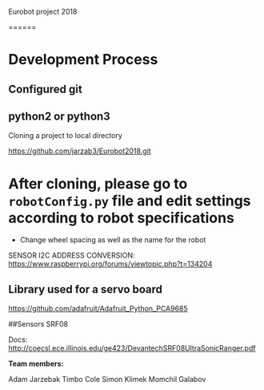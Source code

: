Eurobot project 2018

======

# Development Process

## Configured git
## python2 or python3

Cloning a project to local directory

https://github.com/jarzab3/Eurobot2018.git


# After cloning, please go to `robotConfig.py` file and edit settings according to robot specifications

* Change wheel spacing as well as the name for the robot


SENSOR I2C ADDRESS CONVERSION: https://www.raspberrypi.org/forums/viewtopic.php?t=134204

## Library used for a servo board
https://github.com/adafruit/Adafruit_Python_PCA9685


##Sensors SRF08

Docs:
http://coecsl.ece.illinois.edu/ge423/DevantechSRF08UltraSonicRanger.pdf

__Team members:__

Adam Jarzebak
Timbo Cole
Simon Klimek
Momchil Galabov


